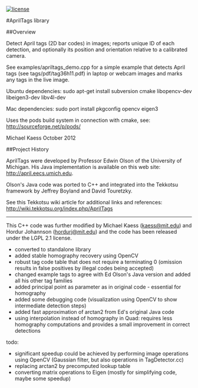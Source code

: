 
[![license](https://img.shields.io/badge/license-LGPL%202.1-blue.svg)](https://www.gnu.org/licenses/old-licenses/lgpl-2.1.en.html)

#AprilTags library

##Overview

Detect April tags (2D bar codes) in images; reports unique ID of each
detection, and optionally its position and orientation relative to a
calibrated camera.

See examples/apriltags_demo.cpp for a simple example that detects
April tags (see tags/pdf/tag36h11.pdf) in laptop or webcam images and
marks any tags in the live image.

Ubuntu dependencies:
sudo apt-get install subversion cmake libopencv-dev libeigen3-dev libv4l-dev

Mac dependencies:
sudo port install pkgconfig opencv eigen3

Uses the pods build system in connection with cmake, see:
http://sourceforge.net/p/pods/

Michael Kaess
October 2012

##Project History

AprilTags were developed by Professor Edwin Olson of the University of
Michigan.  His Java implementation is available on this web site:
  http://april.eecs.umich.edu.

Olson's Java code was ported to C++ and integrated into the Tekkotsu
framework by Jeffrey Boyland and David Touretzky.

See this Tekkotsu wiki article for additional links and references:
  http://wiki.tekkotsu.org/index.php/AprilTags

----------------------------

This C++ code was further modified by
Michael Kaess (kaess@mit.edu) and Hordur Johannson (hordurj@mit.edu)
and the code has been released under the LGPL 2.1 license.

- converted to standalone library
- added stable homography recovery using OpenCV
- robust tag code table that does not require a terminating 0
  (omission results in false positives by illegal codes being accepted)
- changed example tags to agree with Ed Olson's Java version and added
  all his other tag families
- added principal point as parameter as in original code - essential
  for homography
- added some debugging code (visualization using OpenCV to show
  intermediate detection steps)
- added fast approximation of arctan2 from Ed's original Java code
- using interpolation instead of homography in Quad: requires less
  homography computations and provides a small improvement in correct
  detections

todo:
- significant speedup could be achieved by performing image operations
  using OpenCV (Gaussian filter, but also operations in
  TagDetector.cc)
- replacing arctan2 by precomputed lookup table
- converting matrix operations to Eigen (mostly for simplifying code,
  maybe some speedup)
